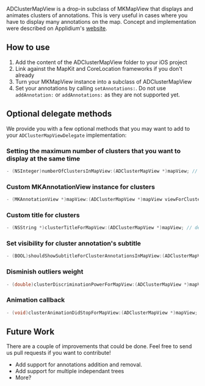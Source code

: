 ADClusterMapView is a drop-in subclass of MKMapView that displays and animates clusters of annotations. This is very useful in cases where you have to display many annotations on the map. Concept and implementation were described on Applidium's [website][].

[website]: http://applidium.com/en/news/too_many_pins_on_your_map/

## How to use
1. Add the content of the ADClusterMapView folder to your iOS project
2. Link against the MapKit and CoreLocation frameworks if you don't already
3. Turn your MKMapView instance into a subclass of ADClusterMapView
4. Set your annotations by calling `setAnnotations:`. Do not use `addAnnotation:` or `addAnnotations:` as they are not supported yet.

## Optional delegate methods

We provide you with a few optional methods that you may want to add to your `ADClusterMapViewDelegate` implementation:

### Setting the maximum number of clusters that you want to display at the same time

```objective-c
- (NSInteger)numberOfClustersInMapView:(ADClusterMapView *)mapView; // default: 32
```

### Custom MKAnnotationView instance for clusters

```objective-c
- (MKAnnotationView *)mapView:(ADClusterMapView *)mapView viewForClusterAnnotation:(id <MKAnnotation>)annotation; // default: same as returned by mapView:viewForAnnotation:
```

### Custom title for clusters

```objective-c
- (NSString *)clusterTitleForMapView:(ADClusterMapView *)mapView; // default : @"%d elements"
```

### Set visibility for cluster annotation's subtitle

```objective-c
- (BOOL)shouldShowSubtitleForClusterAnnotationsInMapView:(ADClusterMapView *)mapView; // default: YES
```

### Disminish outliers weight

```objective-c
- (double)clusterDiscriminationPowerForMapView:(ADClusterMapView *)mapView; // This parameter emphasize the discrimination of annotations which are far away from the center of mass. default: 1.0 (no discrimination applied)
```

### Animation callback

```objective-c
- (void)clusterAnimationDidStopForMapView:(ADClusterMapView *)mapView;
```

## Future Work

There are a couple of improvements that could be done. Feel free to send us pull requests if you want to contribute!

- Add support for annotations addition and removal.
- Add support for multiple independant trees
- More?
